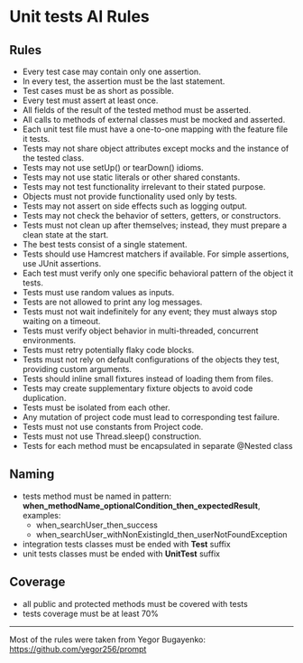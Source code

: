 
# Unit tests AI Rules

## Rules

- Every test case may contain only one assertion.
- In every test, the assertion must be the last statement.
- Test cases must be as short as possible.
- Every test must assert at least once.
- All fields of the result of the tested method must be asserted.
- All calls to methods of external classes must be mocked and asserted.
- Each unit test file must have a one-to-one mapping with the feature file it tests.
- Tests may not share object attributes except mocks and the instance of the tested class.
- Tests may not use setUp() or tearDown() idioms.
- Tests may not use static literals or other shared constants.
- Tests may not test functionality irrelevant to their stated purpose.
- Objects must not provide functionality used only by tests.
- Tests may not assert on side effects such as logging output.
- Tests may not check the behavior of setters, getters, or constructors.
- Tests must not clean up after themselves; instead, they must prepare a clean state at the start.
- The best tests consist of a single statement.
- Tests should use Hamcrest matchers if available. For simple assertions, use JUnit assertions.
- Each test must verify only one specific behavioral pattern of the object it tests.
- Tests must use random values as inputs.
- Tests are not allowed to print any log messages.
- Tests must not wait indefinitely for any event; they must always stop waiting on a timeout.
- Tests must verify object behavior in multi-threaded, concurrent environments.
- Tests must retry potentially flaky code blocks.
- Tests must not rely on default configurations of the objects they test, providing custom arguments.
- Tests should inline small fixtures instead of loading them from files.
- Tests may create supplementary fixture objects to avoid code duplication.
- Tests must be isolated from each other.
- Any mutation of project code must lead to corresponding test failure.
- Tests must not use constants from Project code.
- Tests must not use Thread.sleep() construction.
- Tests for each method must be encapsulated in separate @Nested class

## Naming

- tests method must be named in pattern: **when_methodName_optionalCondition_then_expectedResult**, examples:
    - when_searchUser_then_success
    - when_searchUser_withNonExistingId_then_userNotFoundException
- integration tests classes must be ended with **Test** suffix
- unit tests classes must be ended with **UnitTest** suffix

## Coverage

- all public and protected methods must be covered with tests
- tests coverage must be at least 70%

---

Most of the rules were taken from Yegor Bugayenko: https://github.com/yegor256/prompt
